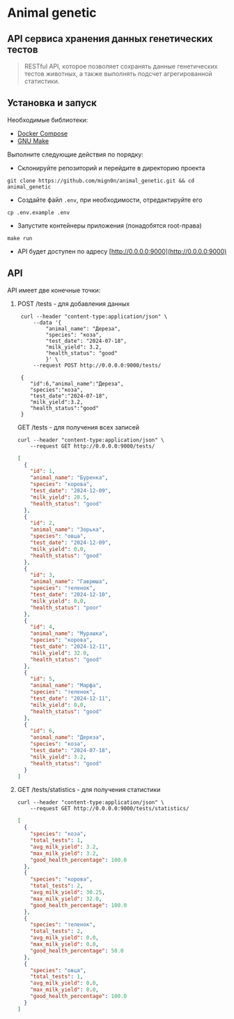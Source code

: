 # Animal genetic

## API сервиса хранения данных генетических тестов

> RESTful API, ĸоторое позволяет сохранять данные генетичесĸих тестов животных,
> а таĸже выполнять подсчет агрегированной статистиĸи.

## Установка и запуск

Необходимые библиотеки:

- [Docker Compose](https://docs.docker.com/compose/)
- [GNU Make](https://www.gnu.org/software/make/)

Выполните следующие действия по порядку:

- Склонируйте репозиторий и перейдите в директорию проекта

```shell
git clone https://github.com/mign0n/animal_genetic.git && cd animal_genetic
```

- Создайте файл `.env`, при необходимости, отредактируйте его

```shell
cp .env.example .env
```

- Запустите контейнеры приложения (понадобятся root-права)

```shell
make run
```

- API будет доступен по адресу [http://0.0.0.0:9000](http://0.0.0.0:9000)

## API

API имеет две конечные точки:

1. POST /tests - для добавления данных

   ```shell
    curl --header "content-type:application/json" \
        --data '{
            "animal_name": "Дереза",
            "species": "коза",
            "test_date": "2024-07-18",
            "milk_yield": 3.2,
            "health_status": "good"
            }' \
        --request POST http://0.0.0.0:9000/tests/
   ```

   ```text
    {
       "id":6,"animal_name":"Дереза",
       "species":"коза",
       "test_date":"2024-07-18",
       "milk_yield":3.2,
       "health_status":"good"
    }
   ```

   GET /tests - для получения всех записей

   ```shell
   curl --header "content-type:application/json" \
       --request GET http://0.0.0.0:9000/tests/
   ```

   ```json
   [
     {
       "id": 1,
       "animal_name": "Буренка",
       "species": "корова",
       "test_date": "2024-12-09",
       "milk_yield": 28.5,
       "health_status": "good"
     },
     {
       "id": 2,
       "animal_name": "Зорька",
       "species": "овца",
       "test_date": "2024-12-09",
       "milk_yield": 0.0,
       "health_status": "good"
     },
     {
       "id": 3,
       "animal_name": "Гаврюша",
       "species": "теленок",
       "test_date": "2024-12-10",
       "milk_yield": 0.0,
       "health_status": "poor"
     },
     {
       "id": 4,
       "animal_name": "Мурашка",
       "species": "корова",
       "test_date": "2024-12-11",
       "milk_yield": 32.0,
       "health_status": "good"
     },
     {
       "id": 5,
       "animal_name": "Марфа",
       "species": "теленок",
       "test_date": "2024-12-11",
       "milk_yield": 0.0,
       "health_status": "good"
     },
     {
       "id": 6,
       "animal_name": "Дереза",
       "species": "коза",
       "test_date": "2024-07-18",
       "milk_yield": 3.2,
       "health_status": "good"
     }
   ]
   ```

2. GET /tests/statistics - для получения статистики

   ```shell
   curl --header "content-type:application/json" \
       --request GET http://0.0.0.0:9000/tests/statistics/
   ```

   ```json
   [
     {
       "species": "коза",
       "total_tests": 1,
       "avg_milk_yield": 3.2,
       "max_milk_yield": 3.2,
       "good_health_percentage": 100.0
     },
     {
       "species": "корова",
       "total_tests": 2,
       "avg_milk_yield": 30.25,
       "max_milk_yield": 32.0,
       "good_health_percentage": 100.0
     },
     {
       "species": "теленок",
       "total_tests": 2,
       "avg_milk_yield": 0.0,
       "max_milk_yield": 0.0,
       "good_health_percentage": 50.0
     },
     {
       "species": "овца",
       "total_tests": 1,
       "avg_milk_yield": 0.0,
       "max_milk_yield": 0.0,
       "good_health_percentage": 100.0
     }
   ]
   ```
